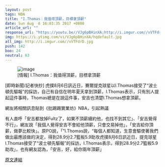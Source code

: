 ```yaml
---
layout: post
tags: NBA
title: "I.Thomas：我值得頂薪，目標拿頂薪"
date: Sun Aug  6 16:03:35 2017 +0800
article_url: ""
response_url: "https://youtu.be//VJg6pBHinXA;http://i.imgur.com//vVTFdrD.jpg"
img: https://i.ytimg.com/vi/VJg6pBHinXA/hqdefault.jpg
all_img: http://i.imgur.com//vVTFdrD.jpg
push: 142
boo: 24
neutral: 63
---
```


<figure>
<img src="https://i.ytimg.com/vi/VJg6pBHinXA/hqdefault.jpg" alt="image">
<figcaption>
[情報] I.Thomas：我值得頂薪，目標拿頂薪
</figcaption>
</figure>



[即時新聞/記者快抄] 虎撲8月6日訊近日，賽爾提克球星以I.Thomas接受了“波士頓先驅報”的採訪，自己有自信在明年夏天拿到頂薪，I.Thomas表示，只有別人提起這件事時，Thomas總是在說這件事，安吉也清楚I.Thomas想拿頂薪。

網友將相關訊息貼到《批踢踢實業坊》NBA，引起熱議

有人直呼「安吉都放掉Fultz了，如果不頂薪續約他，也找不到其它」、「安吉覺得不行」，網友說「我個人覺得安吉不會給他頂薪，只會交易掉他」，「安吉給你頂薪，做夢比較快」。原PO說，「”I.Thomas說，“每個人都知道，生意會驅使著我們做出最應該做的決定，得到28.9分2.7籃板5.9助攻虎撲8月6日訊近日，提克球星I.Thomas接受了“波士頓先驅報”的採訪，I.Thomas表示，得到28.9分2.7籃板5.9助攻」，也有網友認為，「安吉，好，給你兩年頂薪」

<a href = "https://www.ptt.cc/bbs/NBA/M.1502006618.A.925.html">原文連結</a>

